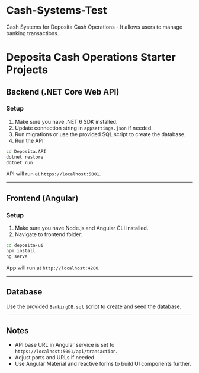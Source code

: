 # Cash-Systems-Test
Cash Systems for Deposita Cash Operations - It allows users to manage banking transactions.

# Deposita Cash Operations Starter Projects

## Backend (.NET Core Web API)

### Setup

1. Make sure you have .NET 6 SDK installed.
2. Update connection string in `appsettings.json` if needed.
3. Run migrations or use the provided SQL script to create the database.
4. Run the API:
```bash
cd Deposita.API
dotnet restore
dotnet run
```
API will run at `https://localhost:5001`.

---

## Frontend (Angular)

### Setup

1. Make sure you have Node.js and Angular CLI installed.
2. Navigate to frontend folder:
```bash
cd deposita-ui
npm install
ng serve
```
App will run at `http://localhost:4200`.

---

## Database

Use the provided `BankingDB.sql` script to create and seed the database.

---

## Notes

- API base URL in Angular service is set to `https://localhost:5001/api/transaction`.
- Adjust ports and URLs if needed.
- Use Angular Material and reactive forms to build UI components further.

